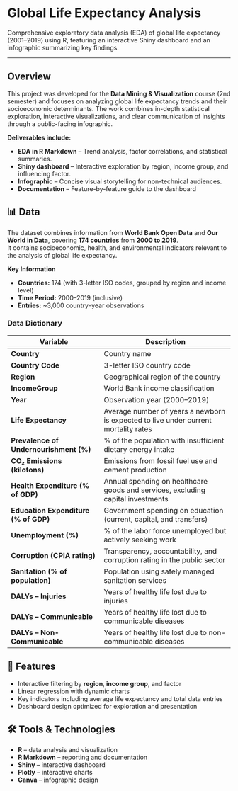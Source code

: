 # Global Life Expectancy Analysis

Comprehensive exploratory data analysis (EDA) of global life expectancy (2001–2019) using R, featuring an interactive Shiny dashboard and an infographic summarizing key findings.

---

## Overview
This project was developed for the **Data Mining & Visualization** course (2nd semester) and focuses on analyzing global life expectancy trends and their socioeconomic determinants. The work combines in-depth statistical exploration, interactive visualizations, and clear communication of insights through a public-facing infographic.

**Deliverables include:**
- **EDA in R Markdown** – Trend analysis, factor correlations, and statistical summaries.
- **Shiny dashboard** – Interactive exploration by region, income group, and influencing factor.
- **Infographic** – Concise visual storytelling for non-technical audiences.
- **Documentation** – Feature-by-feature guide to the dashboard


## 📊 Data

The dataset combines information from **World Bank Open Data** and **Our World in Data**, covering **174 countries** from **2000 to 2019**.  
It contains socioeconomic, health, and environmental indicators relevant to the analysis of global life expectancy.

**Key Information**
- **Countries:** 174 (with 3-letter ISO codes, grouped by region and income level)  
- **Time Period:** 2000–2019 (inclusive)  
- **Entries:** ~3,000 country–year observations  

### Data Dictionary

| Variable | Description |
|----------|-------------|
| **Country** | Country name |
| **Country Code** | 3-letter ISO country code |
| **Region** | Geographical region of the country |
| **IncomeGroup** | World Bank income classification |
| **Year** | Observation year (2000–2019) |
| **Life Expectancy** | Average number of years a newborn is expected to live under current mortality rates |
| **Prevalence of Undernourishment (%)** | % of the population with insufficient dietary energy intake |
| **CO₂ Emissions (kilotons)** | Emissions from fossil fuel use and cement production |
| **Health Expenditure (% of GDP)** | Annual spending on healthcare goods and services, excluding capital investments |
| **Education Expenditure (% of GDP)** | Government spending on education (current, capital, and transfers) |
| **Unemployment (%)** | % of the labor force unemployed but actively seeking work |
| **Corruption (CPIA rating)** | Transparency, accountability, and corruption rating in the public sector |
| **Sanitation (% of population)** | Population using safely managed sanitation services |
| **DALYs – Injuries** | Years of healthy life lost due to injuries |
| **DALYs – Communicable** | Years of healthy life lost due to communicable diseases |
| **DALYs – Non-Communicable** | Years of healthy life lost due to non-communicable diseases |


## 🚀 Features
- Interactive filtering by **region**, **income group**, and factor
- Linear regression with dynamic charts
- Key indicators including average life expectancy and total data entries
- Dashboard design optimized for exploration and presentation

## 🛠️ Tools & Technologies
- **R** – data analysis and visualization
- **R Markdown** – reporting and documentation
- **Shiny** – interactive dashboard
- **Plotly** – interactive charts
- **Canva** – infographic design



